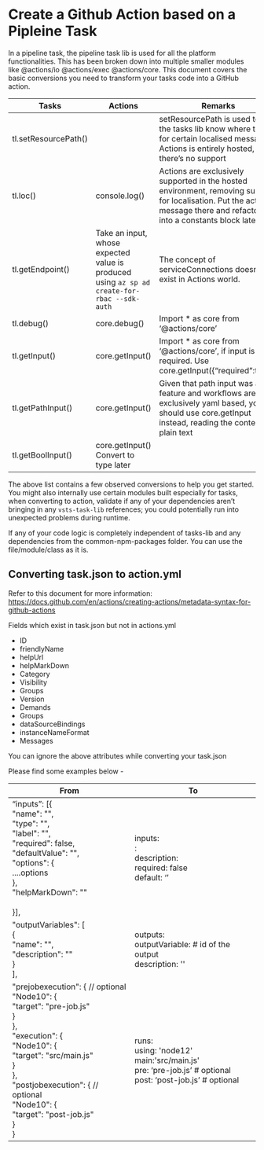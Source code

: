 # Create a Github Action based on a Pipleine Task

In a pipeline task, the pipeline task lib is used for all the  platform functionalities. This has been broken down into multiple smaller modules like @actions/io @actions/exec @actions/core. 
This document covers the basic conversions you need to transform your tasks code into a GitHub action.

| Tasks                | Actions                                                                                      | Remarks                                                                                                                                                                    |
|----------------------|----------------------------------------------------------------------------------------------|----------------------------------------------------------------------------------------------------------------------------------------------------------------------------|
| tl.setResourcePath() |                                                                                              | setResourcePath is used to let the tasks lib know where to look for certain localised messages. Actions is entirely hosted, there’s no support                             |
| tl.loc()             | console.log(<message>)                                                                       | Actions are exclusively supported in the hosted environment, removing support for localisation. Put the actual message there and refactor it into a constants block later. |
| tl.getEndpoint()     | Take an input, whose expected value is produced using  `az sp ad create-for-rbac --sdk-auth` | The concept of serviceConnections doesn’t exist in Actions world.                                                                                                          |
| tl.debug()           | core.debug()                                                                                 | Import * as core from ‘@actions/core’                                                                                                                                      |
| tl.getInput()        | core.getInput()                                                                              | Import * as core from ‘@actions/core’, if input is required. Use  core.getInput({“required”:true});                                                                        |
| tl.getPathInput()    | core.getInput()                                                                              | Given that path input was a UI feature and workflows are exclusively yaml based, you should use core.getInput instead, reading the content as plain text                   |
| tl.getBoolInput()    | core.getInput()  Convert to type later                                                       |                                                                                                                                                                            |

The above list contains a few observed conversions to help you get started. You might also internally use certain modules built especially for tasks, when converting to action, validate if any of your dependencies aren’t bringing in any `vsts-task-lib` references; you could potentially run into unexpected problems during runtime.

If any of your code logic is completely independent of tasks-lib and any dependencies from the common-npm-packages folder. You can use the file/module/class as it is.

## Converting task.json to action.yml

Refer to this document for more information: https://docs.github.com/en/actions/creating-actions/metadata-syntax-for-github-actions 

Fields which exist in task.json but not in actions.yml
* ID 
* friendlyName
* helpUrl
* helpMarkDown
* Category
* Visibility
* Groups
* Version
* Demands
* Groups
* dataSourceBindings
* instanceNameFormat
* Messages

You can ignore the above attributes while converting your task.json

Please find some examples below - 

| From | To |
|-----|-----|
|“inputs”: [{<br>        "name": "<name>",<br>        "type": "<any-type>",<br>        "label": "<label>",<br>        "required": false,<br>        "defaultValue": "<default>",<br>        "options": {<br>        ....options<br>        },<br>        "helpMarkDown": "<helpText>"<br><br>    }],|inputs:<br>  <name>:<br>      description: <description><br>      required: false<br>      default: ‘<default>’|
  |"outputVariables": [<br>        {<br>            "name": "<outputVariable>",<br>            "description": "<description>"<br>        }<br>    ],|outputs:<br>  outputVariable: # id of the output<br>    description: '<description>'|
  |"prejobexecution": { // optional<br>        "Node10": {<br>            "target": "pre-job.js"<br>        }<br>   },<br> "execution": {<br>        "Node10": {<br>            "target": "src/main.js"<br>        }<br>    },<br> "postjobexecution": { // optional<br>        "Node10": {<br>            "target": "post-job.js"<br>        }<br>    }|runs:<br>  using: 'node12'<br>  main:'src/main.js'<br>  pre: ‘pre-job.js’ # optional<br>  post: ‘post-job.js’ # optional|


